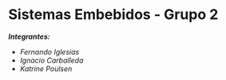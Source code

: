 Sistemas Embebidos - Grupo 2
==============

***Integrantes:***

 - *Fernando Iglesias*
 - *Ignacio Carballeda*
 - *Katrine Poulsen*